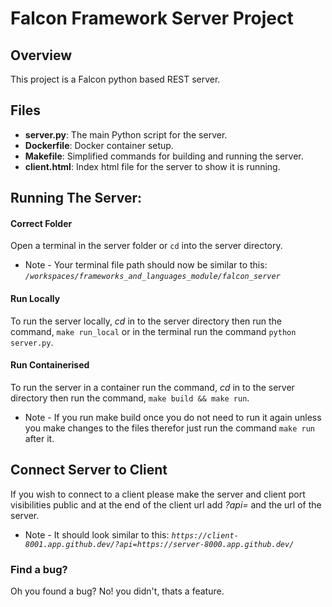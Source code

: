 # Falcon Framework Server Project

## Overview
This project is a Falcon python based REST server.

## Files
- **server.py**: The main Python script for the server.
- **Dockerfile**: Docker container setup.
- **Makefile**: Simplified commands for building and running the server.
- **client.html**: Index html file for the server to show it is running.

## Running The Server:

#### Correct Folder
Open a terminal in the server folder or `cd` into the server directory.
- Note - Your terminal file path should now be similar to this: *`/workspaces/frameworks_and_languages_module/falcon_server`*

#### Run Locally
To run the server locally, *cd* in to the server directory then run the command, `make run_local` or in the terminal run the command `python server.py`.

#### Run Containerised
To run the server in a container run the command, *cd* in to the server directory then run the command, `make build && make run`.
 - Note  - If you run make build once you do not need to run it again unless you make changes to the files therefor just run the command `make run` after it.

## Connect Server to Client
If you wish to connect to a client please make the server and client port visibilities public and at the end of the client url add *?api=* and the url of the server. 
- Note - It should look similar to this: *`https://client-8001.app.github.dev/?api=https://server-8000.app.github.dev/`*

### Find a bug?
Oh you found a bug? No! you didn't, thats a feature.
